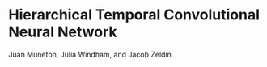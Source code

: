 # Hierarchical Temporal Convolutional Neural Network

Juan Muneton, Julia Windham, and Jacob Zeldin
